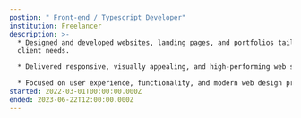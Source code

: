 ```yaml
---
postion: " Front-end / Typescript Developer"
institution: Freelancer
description: >-
  * Designed and developed websites, landing pages, and portfolios tailored to
  client needs.

  * Delivered responsive, visually appealing, and high-performing web solutions.

  * Focused on user experience, functionality, and modern web design practices.
started: 2022-03-01T00:00:00.000Z
ended: 2023-06-22T12:00:00.000Z
---
```

